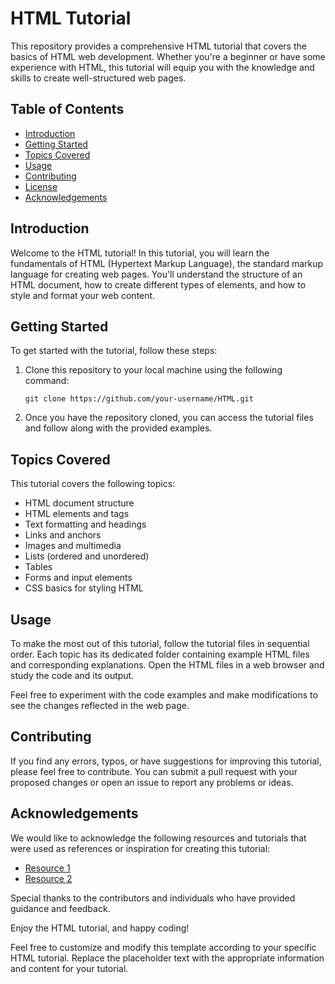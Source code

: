 # HTML Tutorial

This repository provides a comprehensive HTML tutorial that covers the basics of HTML web development. Whether you're a beginner or have some experience with HTML, this tutorial will equip you with the knowledge and skills to create well-structured web pages.

## Table of Contents

- [Introduction](#introduction)
- [Getting Started](#getting-started)
- [Topics Covered](#topics-covered)
- [Usage](#usage)
- [Contributing](#contributing)
- [License](#license)
- [Acknowledgements](#acknowledgements)

## Introduction

Welcome to the HTML tutorial! In this tutorial, you will learn the fundamentals of HTML (Hypertext Markup Language), the standard markup language for creating web pages. You'll understand the structure of an HTML document, how to create different types of elements, and how to style and format your web content.

## Getting Started

To get started with the tutorial, follow these steps:

1. Clone this repository to your local machine using the following command:

   ```shell
   git clone https://github.com/your-username/HTML.git
   ```

2. Once you have the repository cloned, you can access the tutorial files and follow along with the provided examples.

## Topics Covered

This tutorial covers the following topics:

- HTML document structure
- HTML elements and tags
- Text formatting and headings
- Links and anchors
- Images and multimedia
- Lists (ordered and unordered)
- Tables
- Forms and input elements
- CSS basics for styling HTML

## Usage

To make the most out of this tutorial, follow the tutorial files in sequential order. Each topic has its dedicated folder containing example HTML files and corresponding explanations. Open the HTML files in a web browser and study the code and its output.

Feel free to experiment with the code examples and make modifications to see the changes reflected in the web page.

## Contributing

If you find any errors, typos, or have suggestions for improving this tutorial, please feel free to contribute. You can submit a pull request with your proposed changes or open an issue to report any problems or ideas.

## Acknowledgements

We would like to acknowledge the following resources and tutorials that were used as references or inspiration for creating this tutorial:

- [Resource 1](https://www.w3schools.com/html/)
- [Resource 2](https://developer.mozilla.org/en-US/docs/Web/HTML)

Special thanks to the contributors and individuals who have provided guidance and feedback.

Enjoy the HTML tutorial, and happy coding!

Feel free to customize and modify this template according to your specific HTML tutorial. Replace the placeholder text with the appropriate information and content for your tutorial.
